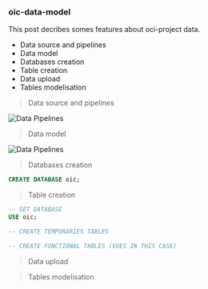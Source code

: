 ### oic-data-model

This post decribes somes features about oci-project data.
- Data source and pipelines
- Data model
- Databases creation
- Table creation
- Data upload
- Tables modelisation

> Data source and pipelines

![Data Pipelines](https://github.com/agambov/oic-data-model/blob/master/img/data__pipeline.png)

> Data model

![Data Pipelines](https://github.com/agambov/oic-data-model/blob/master/img/data_model.png)


> Databases creation  
```sql
CREATE DATABASE oic;

``` 


> Table creation
```sql  
-- SET DATABASE
USE oic;

-- CREATE TEMPORARIES TABLES

-- CREATE FONCTIONAL TABLES (VUES IN THIS CASE)

```


> Data upload


> Tables modelisation


>
